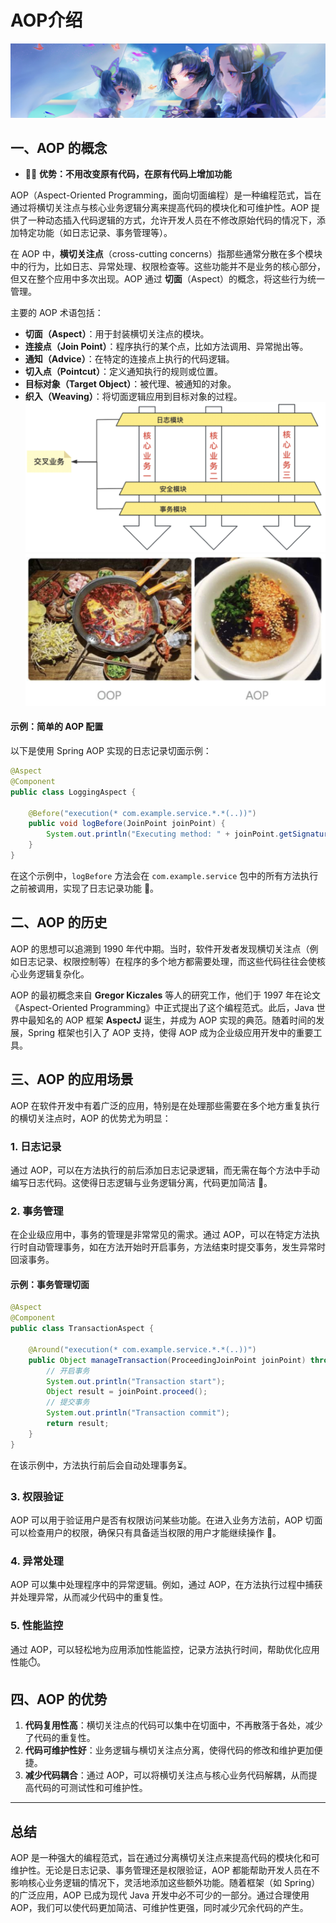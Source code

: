 # AOP介绍
![](../Source/img/shinobu_kochō.png)

## 一、AOP 的概念

* 🐸🐸 **优势：不用改变原有代码，在原有代码上增加功能**

AOP（Aspect-Oriented Programming，面向切面编程）是一种编程范式，旨在通过将横切关注点与核心业务逻辑分离来提高代码的模块化和可维护性。AOP 提供了一种动态插入代码逻辑的方式，允许开发人员在不修改原始代码的情况下，添加特定功能（如日志记录、事务管理等）。

在 AOP 中，**横切关注点**（cross-cutting concerns）指那些通常分散在多个模块中的行为，比如日志、异常处理、权限检查等。这些功能并不是业务的核心部分，但又在整个应用中多次出现。AOP 通过 **切面**（Aspect）的概念，将这些行为统一管理。

主要的 AOP 术语包括：

- **切面（Aspect）**：用于封装横切关注点的模块。
- **连接点（Join Point）**：程序执行的某个点，比如方法调用、异常抛出等。
- **通知（Advice）**：在特定的连接点上执行的代码逻辑。
- **切入点（Pointcut）**：定义通知执行的规则或位置。
- **目标对象（Target Object）**：被代理、被通知的对象。
- **织入（Weaving）**：将切面逻辑应用到目标对象的过程。
![800](attachments/QQ_1725601656924.png)
![800](attachments/QQ_1725602707364.png)

#### 示例：简单的 AOP 配置

以下是使用 Spring AOP 实现的日志记录切面示例：

```java
@Aspect
@Component
public class LoggingAspect {

    @Before("execution(* com.example.service.*.*(..))")
    public void logBefore(JoinPoint joinPoint) {
        System.out.println("Executing method: " + joinPoint.getSignature().getName());
    }
}
```

在这个示例中，`logBefore` 方法会在 `com.example.service` 包中的所有方法执行之前被调用，实现了日志记录功能 📝。

## 二、AOP 的历史

AOP 的思想可以追溯到 1990 年代中期。当时，软件开发者发现横切关注点（例如日志记录、权限控制等）在程序的多个地方都需要处理，而这些代码往往会使核心业务逻辑复杂化。

AOP 的最初概念来自 **Gregor Kiczales** 等人的研究工作，他们于 1997 年在论文《Aspect-Oriented Programming》中正式提出了这个编程范式。此后，Java 世界中最知名的 AOP 框架 **AspectJ** 诞生，并成为 AOP 实现的典范。随着时间的发展，Spring 框架也引入了 AOP 支持，使得 AOP 成为企业级应用开发中的重要工具。

## 三、AOP 的应用场景

AOP 在软件开发中有着广泛的应用，特别是在处理那些需要在多个地方重复执行的横切关注点时，AOP 的优势尤为明显：

### 1. **日志记录**
通过 AOP，可以在方法执行的前后添加日志记录逻辑，而无需在每个方法中手动编写日志代码。这使得日志逻辑与业务逻辑分离，代码更加简洁 📝。

### 2. **事务管理**
在企业级应用中，事务的管理是非常常见的需求。通过 AOP，可以在特定方法执行时自动管理事务，如在方法开始时开启事务，方法结束时提交事务，发生异常时回滚事务。

#### 示例：事务管理切面

```java
@Aspect
@Component
public class TransactionAspect {

    @Around("execution(* com.example.service.*.*(..))")
    public Object manageTransaction(ProceedingJoinPoint joinPoint) throws Throwable {
        // 开启事务
        System.out.println("Transaction start");
        Object result = joinPoint.proceed();
        // 提交事务
        System.out.println("Transaction commit");
        return result;
    }
}
```

在该示例中，方法执行前后会自动处理事务⏳。

### 3. **权限验证**
AOP 可以用于验证用户是否有权限访问某些功能。在进入业务方法前，AOP 切面可以检查用户的权限，确保只有具备适当权限的用户才能继续操作 🔐。

### 4. **异常处理**
AOP 可以集中处理程序中的异常逻辑。例如，通过 AOP，在方法执行过程中捕获并处理异常，从而减少代码中的重复性。

### 5. **性能监控**
通过 AOP，可以轻松地为应用添加性能监控，记录方法执行时间，帮助优化应用性能⏱️。

## 四、AOP 的优势

1. **代码复用性高**：横切关注点的代码可以集中在切面中，不再散落于各处，减少了代码的重复性。
2. **代码可维护性好**：业务逻辑与横切关注点分离，使得代码的修改和维护更加便捷。
3. **减少代码耦合**：通过 AOP，可以将横切关注点与核心业务代码解耦，从而提高代码的可测试性和可维护性。

---

## 总结

AOP 是一种强大的编程范式，旨在通过分离横切关注点来提高代码的模块化和可维护性。无论是日志记录、事务管理还是权限验证，AOP 都能帮助开发人员在不影响核心业务逻辑的情况下，灵活地添加这些额外功能。随着框架（如 Spring）的广泛应用，AOP 已成为现代 Java 开发中必不可少的一部分。通过合理使用 AOP，我们可以使代码更加简洁、可维护性更强，同时减少冗余代码的产生。